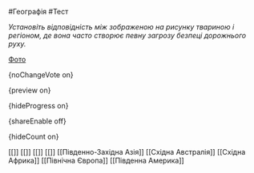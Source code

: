 #Географія #Тест

*Установіть відповідність між зображеною на рисунку твариною і регіоном, де вона часто створює певну загрозу безпеці дорожнього руху.*

[Фото](https://zno.osvita.ua//doc/images/znotest/80/8006/43-1.jpg)

{noChangeVote on}

{preview on}

{hideProgress on}

{shareEnable off}

{hideCount on}

[[]]
[[]]
[[]]
[[]]
[[Південно-Західна Азія]]
[[Східна Австралія]]
[[Східна Африка]]
[[Північна Європа]]
[[Південна Америка]]
